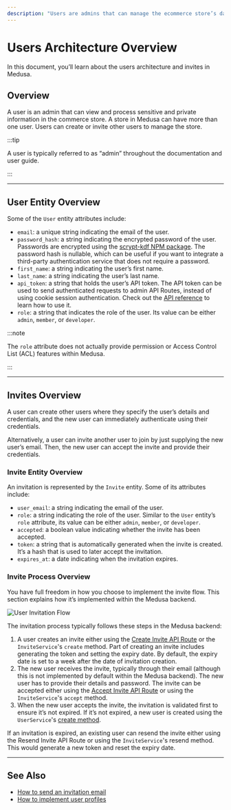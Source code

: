 ```yaml
---
description: "Users are admins that can manage the ecommerce store’s data and operations. Learn about the available features and guides."
---
```


# Users Architecture Overview

In this document, you’ll learn about the users architecture and invites in Medusa.

## Overview

A user is an admin that can view and process sensitive and private information in the commerce store. A store in Medusa can have more than one user. Users can create or invite other users to manage the store.

:::tip

A user is typically referred to as “admin” throughout the documentation and user guide.

:::

---

## User Entity Overview

Some of the `User` entity attributes include:

- `email`: a unique string indicating the email of the user.
- `password_hash`: a string indicating the encrypted password of the user. Passwords are encrypted using the [scrypt-kdf NPM package](https://www.npmjs.com/package/scrypt-kdf). The password hash is nullable, which can be useful if you want to integrate a third-party authentication service that does not require a password.
- `first_name`: a string indicating the user’s first name.
- `last_name`: a string indicating the user’s last name.
- `api_token`: a string that holds the user’s API token. The API token can be used to send authenticated requests to admin API Routes, instead of using cookie session authentication. Check out the [API reference](https://docs.medusajs.com/v1/api/admin#authentication) to learn how to use it.
- `role`: a string that indicates the role of the user. Its value can be either `admin`, `member`, or `developer`.

:::note

The `role` attribute does not actually provide permission or Access Control List (ACL) features within Medusa.

:::

---

## Invites Overview

A user can create other users where they specify the user’s details and credentials, and the new user can immediately authenticate using their credentials.

Alternatively, a user can invite another user to join by just supplying the new user’s email. Then, the new user can accept the invite and provide their credentials.

### Invite Entity Overview

An invitation is represented by the `Invite` entity. Some of its attributes include:

- `user_email`: a string indicating the email of the user.
- `role`: a string indicating the role of the user. Similar to the `User` entity’s `role` attribute, its value can be either `admin`, `member`, or `developer`.
- `accepted`: a boolean value indicating whether the invite has been accepted.
- `token`: a string that is automatically generated when the invite is created. It’s a hash that is used to later accept the invitation.
- `expires_at`: a date indicating when the invitation expires.

### Invite Process Overview

You have full freedom in how you choose to implement the invite flow. This section explains how it’s implemented within the Medusa backend.

![User Invitation Flow](https://res.cloudinary.com/dza7lstvk/image/upload/v1683100772/Medusa%20Docs/Diagrams/invite-flow_gm4hkb.jpg)

The invitation process typically follows these steps in the Medusa backend:

1. A user creates an invite either using the [Create Invite API Route](https://docs.medusajs.com/v1/api/admin#invites_postinvites) or the `InviteService`'s `create` method. Part of creating an invite includes generating the token and setting the expiry date. By default, the expiry date is set to a week after the date of invitation creation.
2. The new user receives the invite, typically through their email (although this is not implemented by default within the Medusa backend). The new user has to provide their details and password. The invite can be accepted either using the [Accept Invite API Route](https://docs.medusajs.com/v1/api/admin#invites_postinvitesinviteaccept) or using the `InviteService`'s `accept` method.
3. When the new user accepts the invite, the invitation is validated first to ensure it’s not expired. If it’s not expired, a new user is created using the `UserService`'s [create method](../../references/services/classes/services.UserService.mdx#create).

If an invitation is expired, an existing user can resend the invite either using the Resend Invite API Route or using the `InviteService`'s resend method. This would generate a new token and reset the expiry date.

---

## See Also

- [How to send an invitation email](./backend/send-invite.md)
- [How to implement user profiles](./admin/manage-profile.mdx)
